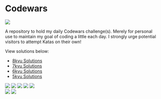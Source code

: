 # Codewars
<a src="https://www.codewars.com/users/Epitome87">
  <img src="https://www.codewars.com/users/Epitome87/badges/large"/>
</a>

A repository to hold my daily Codewars challenge(s). Merely for personal use to maintain my goal of coding a little each day. 
I strongly urge potential visitors to attempt Katas on their own!

View solutions below:
* <a href="./8kyu">8kyu Solutions</a> 
* <a href="./7kyu">7kyu Solutions</a> 
* <a href="./6kyu">6kyu Solutions</a>
* <a href="./5kyu">5kyu Solutions</a>


<section id="codewar-stats">
  <div>
    <img src="https://img.shields.io/github/directory-file-count/Epitome87/Codewars/8kyu?label=8kyu"/>
    <img src="https://img.shields.io/github/directory-file-count/Epitome87/Codewars/7kyu?label=7kyu"/>
    <img src="https://img.shields.io/github/directory-file-count/Epitome87/Codewars/6kyu?label=6kyu"/>
    <img src="https://img.shields.io/github/directory-file-count/Epitome87/Codewars/5kyu?label=5kyu"/>
    <img src="https://img.shields.io/github/directory-file-count/Epitome87/Codewars/4kyu?label=4kyu"/>
  </div>
  <div>
    <img src="https://img.shields.io/github/last-commit/Epitome87/Codewars"/>
    <img src="https://img.shields.io/github/commit-activity/w/Epitome87/Codewars"/>
  </div>
</section>
